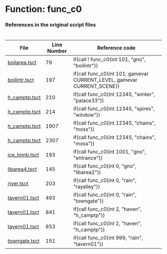 # Function: func_c0 
### References in the original script files

#

| File | Line Number | Reference code |
| --- | --- | --- |
| [boilarea.tsct](../../../out/boilarea.tsct#L79) | 79 | if(call ! func_c0(int 101, "gno", "boilintr")) |
| [boilintr.tsct](../../../out/boilintr.tsct#L197) | 197 | if(call func_c0(int 101, gamevar CURRENT_LEVEL, gamevar CURRENT_SCENE)) |
| [h_camptp.tsct](../../../out/h_camptp.tsct#L210) | 210 | if(call func_c0(int 12345, "winter", "palace33")) |
| [h_camptp.tsct](../../../out/h_camptp.tsct#L214) | 214 | if(call func_c0(int 12345, "spires", "window")) |
| [h_camptp.tsct](../../../out/h_camptp.tsct#L1907) | 1907 | if(call func_c0(int 12345, "chains", "moss")) |
| [h_camptp.tsct](../../../out/h_camptp.tsct#L2307) | 2307 | if(call func_c0(int 12345, "chains", "moss")) |
| [ice_tomb.tsct](../../../out/ice_tomb.tsct#L193) | 193 | if(call func_c0(int 1001, "gno", "entrance")) |
| [libarea4.tsct](../../../out/libarea4.tsct#L145) | 145 | if(call func_c0(int 0, "gno", "libarea2")) |
| [river.tsct](../../../out/river.tsct#L203) | 203 | if(call func_c0(int 0, "rain", "rayalley")) |
| [tavern01.tsct](../../../out/tavern01.tsct#L493) | 493 | if(call func_c0(int 0, "rain", "towngate")) |
| [tavern01.tsct](../../../out/tavern01.tsct#L841) | 841 | if(call func_c0(int 2, "haven", "h_camptp")) |
| [tavern01.tsct](../../../out/tavern01.tsct#L853) | 853 | if(call func_c0(int 2, "haven", "h_camptp")) |
| [towngate.tsct](../../../out/towngate.tsct#L151) | 151 | if(call func_c0(int 999, "rain", "tavern01")) |
